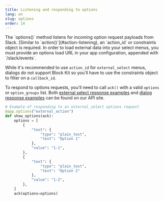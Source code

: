 ```yaml
---
title: Listening and responding to options
lang: en
slug: options
order: 14
---
```


<div class="section-content">
The `options()` method listens for incoming option request payloads from Slack. [Similar to `action()`](#action-listening),
an `action_id` or constraints object is required. In order to load external data into your select menus, you must provide an options load URL in your app configuration, appended with `/slack/events`.

While it's recommended to use `action_id` for `external_select` menus, dialogs do not support Block Kit so you'll have to use the constraints object to filter on a `callback_id`.

To respond to options requests, you'll need to call `ack()` with a valid `options` or `option_groups` list. Both [external select response examples](https://api.slack.com/reference/messaging/block-elements#external-select) and [dialog response examples](https://api.slack.com/dialogs#dynamic_select_elements_external) can be found on our API site.

</div>

```python
# Example of responding to an external_select options request
@app.options("external_action")
def show_options(ack):
    options = [
        {
            "text": {
                "type": "plain_text",
                "text": "Option 1"
            },
            "value": "1-1",
        },
        {
            "text": {
                "type": "plain_text",
                "text": "Option 2"
            },
            "value": "1-2",
        },
    ]
    ack(options=options)
```
